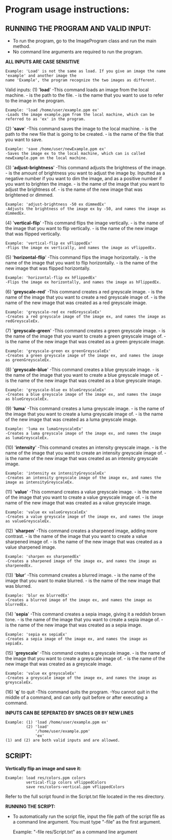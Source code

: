 # Program usage instructions:

## RUNNING THE PROGRAM AND VALID INPUT:
- To run the program, go to the ImageProgram class and run the main method.
- No command line arguments are required to run the program.

**ALL INPUTS ARE CASE SENSITIVE**

    Example: 'Load' is not the same as load. If you give an image the name 'example' and another image the
    name 'Example', the program recognize the two images as different.

Valid inputs:
(1) '**load**' <filepath> <filename>
-This command loads an image from the local machine.
-<filepath> is the path to the file.
-<filename> is the name that you want to use to refer to the image in the program.

    Example: 'load /home/user/example.ppm ex'
    -Loads the image example.ppm from the local machine, which can be referred to as 'ex' in the program.


(2) '**save**' <filepath> <filename>
-This command saves the image to the local machine.
-<filepath> is the path to the new file that is going to be created.
-<filename> is the name of the file that you want to save.

    Example: 'save /home/user/newExample.ppm ex'
    -Saves the image ex to the local machine, which can is called newExample.ppm on the local machine.

(3) '**adjust-brightness**' <increment> <filename> <new filename>
-This command adjusts the brightness of the image.
-<increment> is the amount of brightness you want to adjust the image by. Inputted as a negative number if you want to dim the image, and as a positive number if you want to brighten the image.
-<filename> is the name of the image that you want to adjust the brightness of.
-<new filename> is the name of the new image that was brightened or dimmed.

    Example: 'adjust-brightness -50 ex dimmedEx'
    -Adjusts the brightness of the image ex by -50, and names the image as dimmedEx.

(4) '**vertical-flip**' <filename> <new filename>
-This command flips the image vertically.
-<filename> is the name of the image that you want to flip vertically.
-<new filename> is the name of the new image that was flipped vertically.

    Example: 'vertical-flip ex vFlippedEx'
    -Flips the image ex vertically, and names the image as vFlippedEx.

(5) '**horizontal-flip**' <filename> <new filename>
-This command flips the image horizontally.
-<filename> is the name of the image that you want to flip horizontally.
-<new filename> is the name of the new image that was flipped horizontally.

    Example: 'horizontal-flip ex hFlippedEx'
    -Flips the image ex horizontally, and names the image as hFlippedEx.

(6) '**greyscale-red**' <filename> <new filename>
-This command creates a red greyscale image.
-<filename> is the name of the image that you want to create a red greyscale image of.
-<new filename> is the name of the new image that was created as a red greyscale image.

    Example: 'greyscale-red ex redGreyscaleEx'
    -Creates a red greyscale image of the image ex, and names the image as redGreyscaleEx.

(7) '**greyscale-green**' <filename> <new filename>
-This command creates a green greyscale image.
-<filename> is the name of the image that you want to create a green greyscale image of.
-<new filename> is the name of the new image that was created as a green greyscale image.

    Example: 'greyscale-green ex greenGreyscaleEx'
    -Creates a green greyscale image of the image ex, and names the image as greenGreyscaleEx.

(8) '**greyscale-blue**' <filename> <new filename>
-This command creates a blue greyscale image.
-<filename> is the name of the image that you want to create a blue greyscale image of.
-<new filename> is the name of the new image that was created as a blue greyscale image.

    Example: 'greyscale-blue ex blueGreyscaleEx'
    -Creates a blue greyscale image of the image ex, and names the image as blueGreyscaleEx.

(9) '**luma**' <filename> <new filename>
-This command creates a luma greyscale image.
-<filename> is the name of the image that you want to create a luma greyscale image of.
-<new filename> is the name of the new image that was created as a luma greyscale image.

    Example: 'luma ex lumaGreyscaleEx'
    -Creates a luma greyscale image of the image ex, and names the image as lumaGreyscaleEx.

(10) '**intensity**' <filename> <new filename>
-This command creates an intensity greyscale image.
-<filename> is the name of the image that you want to create an intensity greyscale image of.
-<new filename> is the name of the new image that was created as an intensity greyscale image.

    Example: 'intensity ex intensityGreyscaleEx'
    -Creates an intensity greyscale image of the image ex, and names the image as intensityGreyscaleEx.

(11) '**value**' <filename> <new filename>
-This command creates a value greyscale image.
-<filename> is the name of the image that you want to create a value greyscale image of.
-<new filename> is the name of the new image that was created as a value greyscale image.

    Example: 'value ex valueGreyscaleEx'
    -Creates a value greyscale image of the image ex, and names the image as valueGreyscaleEx.

(12) '**sharpen**' <filename> <new filename>
-This command creates a sharpened image, adding more contrast.
-<filename> is the name of the image that you want to create a value sharpened image of.
-<new filename> is the name of the new image that was created as a value sharpened image.

    Example: 'sharpen ex sharpenedEx'
    -Creates a sharpened image of the image ex, and names the image as sharpenedEx.

(13) '**blur**' <filename> <new filename>
-This command creates a blurred image.
-<filename> is the name of the image that you want to make blurred.
-<new filename> is the name of the new image that was blurred.

    Example: 'blur ex blurredEx'
    -Creates a blurred image of the image ex, and names the image as blurredEx.

(14) '**sepia**' <filename> <new filename>
-This command creates a sepia image, giving it a reddish brown tone.
-<filename> is the name of the image that you want to create a sepia image of.
-<new filename> is the name of the new image that was created as a sepia image.

    Example: 'sepia ex sepiaEx'
    -Creates a sepia image of the image ex, and names the image as sepiaEx.

(15) '**greyscale**' <filename> <new filename>
-This command creates a greyscale image.
-<filename> is the name of the image that you want to create a greyscale image of.
-<new filename> is the name of the new image that was created as a greyscale image.

    Example: 'value ex greyscaleEx'
    -Creates a greyscale image of the image ex, and names the image as greyscaleEx.

(16) '**q**' to quit
-This command quits the program.
-You cannot quit in the middle of a command, and can only quit before or after executing a command.

**INPUTS CAN BE SEPERATED BY SPACES OR BY NEW LINES**

    Example: (1) 'load /home/user/example.ppm ex'
             (2) 'load'
                 '/home/user/example.ppm'
                 'ex'
    (1) and (2) are both valid inputs and are allowed.



## SCRIPT:

**Vertically flip an image and save it:**

    Example: load res/colors.ppm colors
             vertical-flip colors vFlippedColors
             save res/colors-vertical.ppm vFlippedColors

Refer to the full script found in the Script.txt file located in the res directory.

**RUNNING THE SCRIPT:**
- To automatically run the script file, input the file path of the script file as a command line argument. You must type "-file" as the first argument.


    Example: "-file res/Script.txt" as a command line argument


